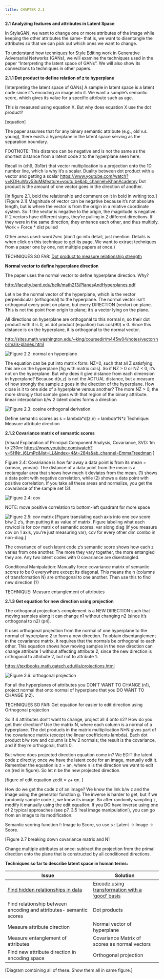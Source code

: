 ```yaml
---
title: CHAPTER 2.1
---
```

**2.1 Analyzing features and attributes in Latent Space**

In StyleGAN, we want to change one or more attributes of the image while keeping the other attributes the same- that is, we want to disentangle the attributes so that we can pick out which ones we want to change.

To understand how techniques for Style Editing work in Generative Adversarial Networks (GANs), we will examine the techniques used in the paper “Interpreting the latent space of GANs”. We will also show its connections to techniques in other papers.

**2.1.1 Dot product to define relation of z to hyperplane**

[Interpreting the latent space of GANs] A sample in latent space is a latent code since it’s encoding an image into it. We want a sample’s semantic score, which gives its value for a specific attribute such as age.

This is measured using equation X. But why does equation X use the dot product?

[equation]

The paper assumes that for any binary semantic attribute (e.g., old v.s. young), there exists a hyperplane in the latent space serving as the separation boundary.

FOOTNOTE: This distance can be negative and is not the same as the shortest distance from a latent code z to the hyperplane seen here:

Recall in (ch9, 3b1br) that vector multiplication is a projection onto the 1D number line, which is why it’s a scalar. Duality between dot product with a vector and getting a scalar
https://www.youtube.com/watch?v=KDHuWxy53uM&feature=youtu.be&ab_channel=KhanAcademy
Dot product is the amount of one vector goes in the direction of another. 

[In figure 2.1, bold the relationship and comment on it in bold in writing too.]
[Figure 2.1] Magnitude of vector can be negative because it’s not absolute length, but is where the vector is from the origin in a relative coordinate system. So if the vector is negative to the origin, the magnitude is negative. If 2 vectors have different signs, they’re pulling in 2 different directions. If they were in the same direction, they enhance each other, and thus multiply. Work = Force \* dist pulled

Other areas used: word2vec (don’t go into detail, just mention. Details is when click on this technique to get its page. We want to extract techniques from a paper one by one, not multiple papers at once.)

TECHNIQUES SO FAR: [Dot product to measure relationship strength](techniques/technique_template.md)

**Normal vector to define hyperplane direction**

The paper uses the normal vector to define hyperplane direction. Why?

http://faculty.bard.edu/belk/math213/PlanesAndHyperplanes.pdf

Let n be the normal vector of the hyperplane, which is the vector perpendicular (orthogonal) to the hyperplane. The normal vector isn’t orthogonal every point on plane, but every DIRECTION (vector) on plane. This is not the point from origin to plane; it’s a vector lying on the plane.

All directions on hyperplane are orthogonal to this normal n, so their dot product with it is 0, as dot product (equation) has cos(90) = 0. Since this distance is on the hyperplane, it is orthogonal to the normal vector. 

http://sites.math.washington.edu/~king/coursedir/m445w04/notes/vector/normals-planes.html

![Figure 2.2: normal on hyperplane](/images/figure2.2.png)

The equation can be put into matrix form: NZ=0, such that all Z satisfying this are on the hyperplane [fig with matrix cols]. So if NZ > 0 or NZ < 0, it’s not on the hyperplane. 
But why does it give distance from each dimension in hyperplane? Because d(n,z) is not the ACTUAL distance, but a measure of how strongly the sample z goes in the direction of the hyperplane. How close is it to one side of a hyperplane versus another? The more NZ > 0, the more strongly that sample goes with that region of the binary attribute. 
linear interpolation b/w 2 latent codes forms a direction

![Figure 2.3: cosine orthogonal derivation](/images/figure2.3.png)

Define semantic scores as s = lambda\*d(z,n) = lambda\*N\*z
Technique: Measure attribute direction

**2.1.2 Covariance matrix of semantic scores**

[Visual Explanation of Principal Component Analysis, Covariance, SVD: 1m to 230m:
https://www.youtube.com/watch?v=5HNr_j6LmPc&list=LL&index=4&t=284s&ab_channel=EmmaFreedman ]

Figure 2.4: Covariance is how far away a data point is from its mean = (xmean, ymean). The distance of a data point from the mean is a rectangular area that shows how much it deviates from the mean. (1) shows a data point with negative correlation, while (2) shows a data point with positive correlation. If you take all these areas and normalize, you get the covariance of the sample set (3). 

![Figure 2.4: cov](/images/figure2.4.png)

NOTE: move positive correlation to bottom-left quadrant for more space

![Figure 2.5: cov matrix](/images/figure2.5.png)
[Figure translating each axis into one cov score b/w 2 z’s, then putting it as value of matrix. Figure labeling what each row/col is for cov matrix of semantic scores. var along diag (if you measure cov on 1 axis, you're just measuring var), cov for every other dim combo in non-diag.]

The covariance of each latent code z’s semantic score shows how each z varies from one another. The more they vary together, the more entangled they are. Any two latent codes with 0 covariance are disentangled.

Conditional Manipulation: Manually force covariance matrix of semantic scores to be 0 everywhere except its diagonal. This means the n (columns of transformation N) are orthogonal to one another. Then use this to find new direction (?)

TECHNIQUE: Measure entanglement of attributes

**2.1.3 Get equation for new direction using projection**

The orthogonal projection’s complement is a NEW DIRECTION such that moving samples along it can change n1 without changing n2 (since it’s orthogonal to n2) (p4).

It uses orthogonal projection from the normal of one hyperplane to the normal of hyperplane 2 to form a new direction. To obtain disentanglement in the covariance matrix, it requires that the normals be orthogonal to each other. This equation shows how moving samples in the new direction can change attribute 1 without affecting attribute 2, since the new direction is orthogonal to attribute 2, but not to attribute 1.

https://textbooks.math.gatech.edu/ila/projections.html

![Figure 2.6: orthogonal projection](/images/figure2.6.png)

For all the hyperplanes of attributes you DON’T WANT TO CHANGE (n1), project normal that onto normal of hyperplane that you DO WANT TO CHANGE (n2).

TECHNIQUES SO FAR: Get equation for easier to edit direction using Orthogonal projection 

So if 4 attributes don’t want to change, project all 4 onto n2? How do you get their direction? Use the matrix N, where each column is a normal of a hyperplane. The dot products in the matrix multiplication N\*N gives part of the covariance matrix (except the linear coefficients lambda). Each dot product b/w row and column is b/w 2 normals; the result is the covariance, and if they’re orthogonal, that’s 0.

But where does projected direction equation come in? We EDIT the latent code z directly; once we have the latent code for an image, manually edit it. Remember the equation is z + an, where n is the direction we want to edit on (red in figure). So let n be the new projected direction.

[figure of edit equation  zedit = z+ αn. ]

How do we get the code z of an image? We know the link b/w z and the image using the generator function g. The inverse is harder to get, but if we randomly sample code z, we know its image. So after randomly sampling z, modify it manually using the edit equation. If you DO have inverse using one of 2 typical approaches (see p7, 3.5 ‘real image manipulation’), you can go from an image to its modification.

Semantic scoring function f: Image to Score, so use s : Latent → Image → Score. 

[Figure 2.7 breaking down covariance matrix and N]

Change multiple attributes at once: subtract the projection from the primal direction onto the plane that is constructed by all conditioned directions. 


**Techniques so far to describe latent space in human terms:**
    
| Issue       | Solution |
| ----------- | ----------- |
| [Find hidden relationships in data](issue_solns/issuesoln_template.md) | [Encode using transformation with a ‘good’ basis](techniques/technique_template.md) |
| Find relationship between encoding and attributes- semantic scores | Dot products |
|  Measure attribute direction | Normal vector of hyperplane |
| Measure entanglement of attributes | Covariance Matrix of scores as normal vectors |
| Find new attribute direction in encoding space | Orthogonal projection |

[Diagram combining all of these. Show them all in same figure.]